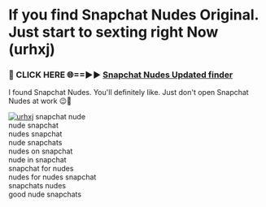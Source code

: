 # If you find Snapchat Nudes Original. Just start to sexting right Now (urhxj)

<h3>🔴 CLICK HERE 🌐==►► <a href="https://tinyurl.com/mtbk5fxa" rel="nofollow">Snapchat Nudes Updated finder</a></h3>

I found Snapchat Nudes. You'll definitely like. Just don't open Snapchat Nudes at work 😉💬

[![urhxj](https://i.imgur.com/Q8WKrnY.jpeg)](https://tinyurl.com/mtbk5fxa)
snapchat nude<br>
nude snapchat<br>
nudes snapchat<br>
nude snapchats<br>
nudes on snapchat<br>
nude in snapchat<br>
snapchat for nudes<br>
nudes for nudes snapchat<br>
snapchats nudes<br>
good nude snapchats
